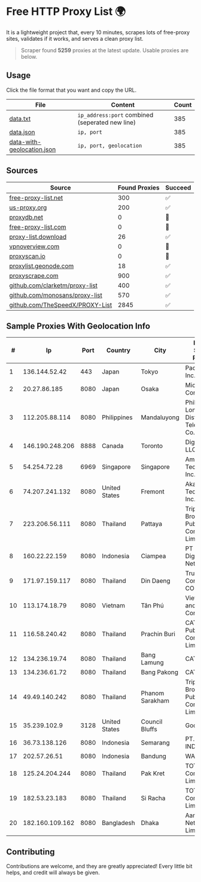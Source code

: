 
# Free HTTP Proxy List 🌍

It is a lightweight project that, every 10 minutes, scrapes lots of free-proxy sites, validates if it works, and serves a clean proxy list.


> Scraper found **5259** proxies at the latest update. Usable proxies are below.

## Usage

Click the file format that you want and copy the URL.


|File|Content|Count|
|----|-------|-----|
|[data.txt](https://raw.githubusercontent.com/themiralay/Proxy-List-World/master/data.txt)|`ip_address:port` combined (seperated new line)|385|
|[data.json](https://raw.githubusercontent.com/themiralay/Proxy-List-World/master/data.json)|`ip, port`|385|
|[data-with-geolocation.json](https://raw.githubusercontent.com/themiralay/Proxy-List-World/master/data-with-geolocation.json)|`ip, port, geolocation`|385|

## Sources

|Source|Found Proxies|Succeed|
|------|-------------|-------|
|[free-proxy-list.net](https://free-proxy-list.net)|300|✅|
|[us-proxy.org](https://www.us-proxy.org)|200|✅|
|[proxydb.net](http://proxydb.net)|0|🚫|
|[free-proxy-list.com](https://free-proxy-list.com/?page=&port=&type%5B%5D=http&type%5B%5D=https&up_time=0&search=Search)|0|🚫|
|[proxy-list.download](https://www.proxy-list.download/HTTP)|26|✅|
|[vpnoverview.com](https://vpnoverview.com/privacy/anonymous-browsing/free-proxy-servers)|0|🚫|
|[proxyscan.io](https://www.proxyscan.io)|0|🚫|
|[proxylist.geonode.com](https://proxylist.geonode.com/api/proxy-list?limit=300&page=1&sort_by=lastChecked&sort_type=desc&protocols=http,https)|18|✅|
|[proxyscrape.com](https://api.proxyscrape.com/v2/?request=displayproxies&protocol=http&timeout=10000&country=all&ssl=all&anonymity=all)|900|✅|
|[github.com/clarketm/proxy-list](https://raw.githubusercontent.com/clarketm/proxy-list/master/proxy-list-raw.txt)|400|✅|
|[github.com/monosans/proxy-list](https://raw.githubusercontent.com/monosans/proxy-list/main/proxies/http.txt)|570|✅|
|[github.com/TheSpeedX/PROXY-List](https://raw.githubusercontent.com/TheSpeedX/PROXY-List/master/http.txt)|2845|✅|


## Sample Proxies With Geolocation Info

|#|Ip|Port|Country|City|Internet Service Provider|
|-|--|----|-------|----|-------------------------|
|1|136.144.52.42|443|Japan|Tokyo|Packet Host, Inc.|
|2|20.27.86.185|8080|Japan|Osaka|Microsoft Corporation|
|3|112.205.88.114|8080|Philippines|Mandaluyong|Philippine Long Distance Telephone Co.|
|4|146.190.248.206|8888|Canada|Toronto|DigitalOcean, LLC|
|5|54.254.72.28|6969|Singapore|Singapore|Amazon Technologies Inc.|
|6|74.207.241.132|8080|United States|Fremont|Akamai Technologies, Inc.|
|7|223.206.56.111|8080|Thailand|Pattaya|Triple T Broadband Public Company Limited|
|8|160.22.22.159|8080|Indonesia|Ciampea|PT Sarana Digital Network|
|9|171.97.159.117|8080|Thailand|Din Daeng|True Internet Corporation CO. Ltd.|
|10|113.174.18.79|8080|Vietnam|Tân Phú|VietNam Post and Telecom Corporation|
|11|116.58.240.42|8080|Thailand|Prachin Buri|CAT Telecom Public Company Limited|
|12|134.236.19.74|8080|Thailand|Bang Lamung|CAT-BB|
|13|134.236.61.72|8080|Thailand|Bang Pakong|CAT-BB|
|14|49.49.140.242|8080|Thailand|Phanom Sarakham|Triple T Broadband Public Company Limited|
|15|35.239.102.9|3128|United States|Council Bluffs|Google LLC|
|16|36.73.138.126|8080|Indonesia|Semarang|PT. TELKOM INDONESIA|
|17|202.57.26.51|8080|Indonesia|Bandung|WANET|
|18|125.24.204.244|8080|Thailand|Pak Kret|TOT Public Company Limited|
|19|182.53.23.183|8080|Thailand|Si Racha|TOT Public Company Limited|
|20|182.160.109.162|8080|Bangladesh|Dhaka|Aamra Networks Limited|



## Contributing

Contributions are welcome, and they are greatly appreciated! Every
little bit helps, and credit will always be given.

